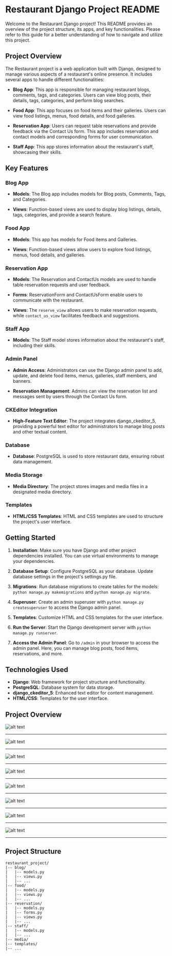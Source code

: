 # Restaurant Django Project README

Welcome to the Restaurant Django project! This README provides an overview of the project structure, its apps, and key functionalities. Please refer to this guide for a better understanding of how to navigate and utilize this project.

## Project Overview

The Restaurant project is a web application built with Django, designed to manage various aspects of a restaurant's online presence. It includes several apps to handle different functionalities:

- **Blog App**: This app is responsible for managing restaurant blogs, comments, tags, and categories. Users can view blog posts, their details, tags, categories, and perform blog searches.

- **Food App**: This app focuses on food items and their galleries. Users can view food listings, menus, food details, and food galleries.

- **Reservation App**: Users can request table reservations and provide feedback via the Contact Us form. This app includes reservation and contact models and corresponding forms for user communication.

- **Staff App**: This app stores information about the restaurant's staff, showcasing their skills.

## Key Features

### Blog App

- **Models**: The Blog app includes models for Blog posts, Comments, Tags, and Categories.

- **Views**: Function-based views are used to display blog listings, details, tags, categories, and provide a search feature.

### Food App

- **Models**: This app has models for Food items and Galleries.

- **Views**: Function-based views allow users to explore food listings, menus, food details, and galleries.

### Reservation App

- **Models**: The Reservation and ContactUs models are used to handle table reservation requests and user feedback.

- **Forms**: ReservationForm and ContactUsForm enable users to communicate with the restaurant.

- **Views**: The `reserve_view` allows users to make reservation requests, while `contact_us_view` facilitates feedback and suggestions.

### Staff App

- **Models**: The Staff model stores information about the restaurant's staff, including their skills.

### Admin Panel

- **Admin Access**: Administrators can use the Django admin panel to add, update, and delete food items, menus, galleries, staff members, and banners.

- **Reservation Management**: Admins can view the reservation list and messages sent by users through the Contact Us form.

### CKEditor Integration

- **High-Feature Text Editor**: The project integrates django_ckeditor_5, providing a powerful text editor for administrators to manage blog posts and other textual content.

### Database

- **Database**: PostgreSQL is used to store restaurant data, ensuring robust data management.

### Media Storage

- **Media Directory**: The project stores images and media files in a designated media directory.

### Templates

- **HTML/CSS Templates**: HTML and CSS templates are used to structure the project's user interface.

## Getting Started

1. **Installation**: Make sure you have Django and other project dependencies installed. You can use virtual environments to manage your dependencies.

2. **Database Setup**: Configure PostgreSQL as your database. Update database settings in the project's settings.py file.

3. **Migrations**: Run database migrations to create tables for the models: `python manage.py makemigrations` and `python manage.py migrate`.

4. **Superuser**: Create an admin superuser with `python manage.py createsuperuser` to access the Django admin panel.

5. **Templates**: Customize HTML and CSS templates for the user interface.

6. **Run the Server**: Start the Django development server with `python manage.py runserver`.

7. **Access the Admin Panel**: Go to `/admin` in your browser to access the admin panel. Here, you can manage blog posts, food items, reservations, and more.

## Technologies Used

- **Django**: Web framework for project structure and functionality.
- **PostgreSQL**: Database system for data storage.
- **django_ckeditor_5**: Enhanced text editor for content management.
- **HTML/CSS**: Templates for the user interface.

## Project Overview
![alt text](images/img1.png)

<hr>

![alt text](images/img2.png)

<hr>

![alt text](images/img3.png)

<hr>

![alt text](images/img4.png)

<hr>

![alt text](images/img5.png)

<hr>

![alt text](images/img6.png)

<hr>

![alt text](images/img7.png)

<hr>

![alt text](images/img8.png)

<hr>

## Project Structure

```plaintext
restaurant_project/
|-- blog/
|   |-- models.py
|   |-- views.py
|   |-- ...
|-- food/
|   |-- models.py
|   |-- views.py
|   |-- ...
|-- reservation/
|   |-- models.py
|   |-- forms.py
|   |-- views.py
|   |-- ...
|-- staff/
|   |-- models.py
|   |-- ...
|-- media/
|-- templates/
|-- ...


